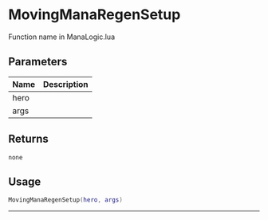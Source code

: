# MovingManaRegenSetup

Function name in ManaLogic.lua

## Parameters

| Name | Description |
| ---- | ----------- |
| hero |             |
| args |             |

## Returns

`none`

## Usage

```lua
MovingManaRegenSetup(hero, args)
```

---
